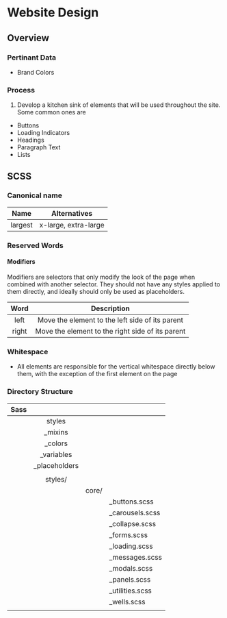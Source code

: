 # Website Design
## Overview
### Pertinant Data
- Brand Colors

### Process
1. Develop a kitchen sink of elements that will be used throughout the site. Some common ones are
  - Buttons
  - Loading Indicators
  - Headings
  - Paragraph Text
  - Lists

## SCSS


### Canonical name
| Name                 | Alternatives                                                |
|:--------------------:|:-----------------------------------------------------------:|
| largest              | x-large, extra-large                                        |

### Reserved Words

#### Modifiers
Modifiers are selectors that only modify the look of the page when combined with another selector. They should not have any styles applied to them directly, and ideally should only be used as placeholders. 

| Word     | Description                                             |
|:--------:|:-------------------------------------------------------:|
| left     | Move the element to the left side of its parent         |
| right    | Move the element to the right side of its parent        | 

### Whitespace
 - All elements are responsible for the vertical whitespace directly below them, with the exception 
   of the first element on the page

### Directory Structure

| Sass |             |       |                 |
|------|:-----------:|:-----:|:----------------|
|      | styles      |                         | 
|      | _mixins                               |
|      | _colors                               | 
|      | _variables                            | 
|      | _placeholders                         | 
|                                              |
|      | styles/     |       |                 |
|      |             | core/ |                 |
|      |             |       | _buttons.scss   |
|      |             |       | _carousels.scss |
|      |             |       | _collapse.scss  | 
|      |             |       | _forms.scss     |
|      |             |       | _loading.scss   |
|      |             |       | _messages.scss  |
|      |             |       | _modals.scss    |
|      |             |       | _panels.scss    |
|      |             |       | _utilities.scss |
|      |             |       | _wells.scss     |
|      |             |       |                 |  
